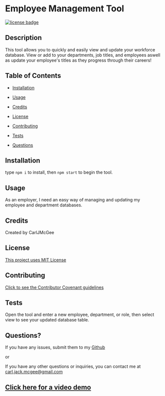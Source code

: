 # Employee Management Tool

[![license badge](https://img.shields.io/badge/license-MIT--License-blue)](#License)

## Description

This tool allows you to quickly and easily view and update your workforce database. View or add to your departments, job titles, and employees aswell as update your employee's titles as they progress through their careers!

## Table of Contents

- [Installation](#installation)

- [Usage](#usage)

- [Credits](#credits)

- [License](#license)

- [Contributing](#contributing)

- [Tests](#tests)

- [Questions](#questions)

## Installation

type `npm i` to install, then `npm start` to begin the tool.

## Usage

As an employer, I need an easy way of managing and updating my employee and department databases.

## Credits

Created by CarlJMcGee

## License

[This project uses MIT License](./mit.txt)

## Contributing

[Click to see the Contributor Covenant guidelines](./code_of_conduct.md)

## Tests

Open the tool and enter a new employee, department, or role, then select view to see your updated database table.

## Questions?

If you have any issues, submit them to my [Github](https://github.com/CarlJMcGee)

or

If you have any other questions or inquiries, you can contact me at [carl.jack.mcgee@gmail.com](mailto:carl.jack.mcgee@gmail.com)

## [Click here for a video demo](https://youtu.be/U31GEqIUmII)
